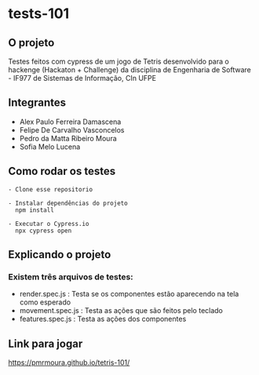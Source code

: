 # tests-101

## O projeto
Testes feitos com cypress de um jogo de Tetris desenvolvido para o hackenge (Hackaton + Challenge) da disciplina de Engenharia de Software - IF977 de Sistemas de Informação, CIn UFPE

## Integrantes
- Alex Paulo Ferreira Damascena
- Felipe De Carvalho Vasconcelos
- Pedro da Matta Ribeiro Moura
- Sofia Melo Lucena

## Como rodar os testes

```
- Clone esse repositorio

- Instalar dependências do projeto
  npm install

- Executar o Cypress.io
  npx cypress open
```

## Explicando o projeto
### Existem três arquivos de testes:
- render.spec.js : Testa se os componentes estão aparecendo na tela como esperado
- movement.spec.js : Testa as ações que são feitos pelo teclado
- features.spec.js : Testa as ações dos componentes

## Link para jogar
https://pmrmoura.github.io/tetris-101/

